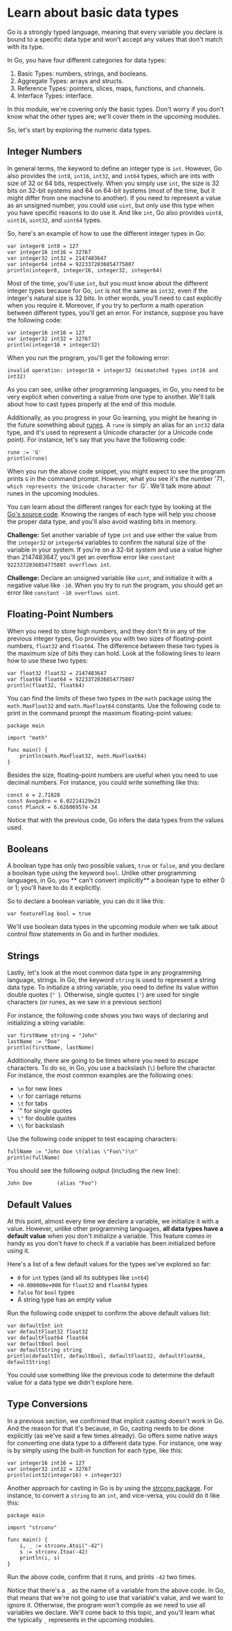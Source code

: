 # Learn about basic data types
Go is a strongly typed language, meaning that every variable you declare is bound to a specific data type and won't accept any values that don't match with its type.

In Go, you have four different categories for data types:
1. Basic Types: numbers, strings, and booleans.
2. Aggregate Types: arrays and structs.
3. Reference Types: pointers, slices, maps, functions, and channels.
4. Interface Types: interface.

In this module, we're covering only the basic types. Don't worry if you don't know what the other types are; we'll cover them in the upcoming modules.

So, let's start by exploring the numeric data types.

## Integer Numbers
In general terms, the keyword to define an integer type is `int`. However, Go also provides the `int8`, `int16`, `int32`, and `int64` types, which are ints with size of 32 or 64 bits, respectively. When you simply use `int`, the size is 32 bits on 32-bit systems and 64 on 64-bit systems (most of the time, but it might differ from one machine to another). If you need to represent a value as an unsigned number, you could use `uint`, but only use this type when you have specific reasons to do use it. And like `int`, Go also provides `uint8`, `uint16`, `uint32`, and `uint64` types.

So, here's an example of how to use the different integer types in Go:

```
var integer8 int8 = 127
var integer16 int16 = 32767
var integer32 int32 = 2147483647
var integer64 int64 = 9223372036854775807
println(integer8, integer16, integer32, integer64)
```

Most of the time, you'll use `int`, but you must know about the different integer types because for Go, `int` is not the same as `int32`, even if the integer's natural size is 32 bits. In other words, you'll need to cast explicitly when you require it. Moreover, if you try to perform a math operation between different types, you'll get an error. For instance, suppose you have the following code:

```
var integer16 int16 = 127
var integer32 int32 = 32767
println(integer16 + integer32)
```

When you run the program, you'll get the following error:

```
invalid operation: integer16 + integer32 (mismatched types int16 and int32)
```

As you can see, unlike other programming languages, in Go, you need to be very explicit when converting a value from one type to another. We'll talk about how to cast types properly at the end of this module.

Additionally, as you progress in your Go learning, you might be hearing in the future something about [runes](https://www.geeksforgeeks.org/rune-in-golang/). A `rune` is simply an alias for an `int32` data type, and it's used to represent a Unicode character (or a Unicode code point). For instance, let's say that you have the following code:

```
rune := 'G'
println(rune)
```

When you run the above code snippet, you might expect to see the program prints `G` in the command prompt. However, what you see it's the number '71`, which represents the Unicode character for `G`. We'll talk more about runes in the upcoming modules.

You can learn about the different ranges for each type by looking at the [Go's source code](https://golang.org/src/builtin/builtin.go). Knowing the ranges of each type will help you choose the proper data type, and you'll also avoid wasting bits in memory.

**Challenge:** Set another variable of type `int` and use either the value from the `integer32` or `integer64` variables to confirm the natural size of the variable in your system. If you're on a 32-bit system and use a value higher than 2147483647, you'll get an overflow error like `constant 9223372036854775807 overflows int`.

**Challenge:** Declare an unsigned variable like `uint`, and initialize it with a negative value like `-10`. When you try to run the program, you should get an error like `constant -10 overflows uint`.

## Floating-Point Numbers
When you need to store high numbers, and they don't fit in any of the previous integer types, Go provides you with two sizes of floating-point numbers, `float32` and `float64`. The difference between these two types is the maximum size of bits they can hold. Look at the following lines to learn how to use these two types:

```
var float32 float32 = 2147483647
var float64 float64 = 9223372036854775807
println(float32, float64)
```

You can find the limits of these two types in the `math` package using the `math.MaxFloat32` and `math.MaxFloat64` constants. Use the following code to print in the command prompt the maximum floating-point values:

```
package main

import "math"

func main() {
    println(math.MaxFloat32, math.MaxFloat64)
}
```

Besides the size, floating-point numbers are useful when you need to use decimal numbers. For instance, you could write something like this:

```
const e = 2.71828
const Avogadro = 6.02214129e23
const Planck = 6.62606957e-34
```

Notice that with the previous code, Go infers the data types from the values used.

## Booleans
A boolean type has only two possible values, `true` or `false`, and you declare a boolean type using the keyword `bool`. Unlike other programming languages, in Go, you ** can't convert implicitly** a boolean type to either 0 or 1; you'll have to do it explicitly.

So to declare a boolean variable, you can do it like this:

```
var featureFlag bool = true
```

We'll use boolean data types in the upcoming module when we talk about control flow statements in Go and in further modules.

## Strings
Lastly, let's look at the most common data type in any programming language, strings. In Go, the keyword `string` is used to represent a string data type. To initialize a string variable, you need to define its value within double quotes (`" `). Otherwise, single quotes (`'`) are used for single characters (or runes, as we saw in a previous section)

For instance, the following code shows you two ways of declaring and initializing a string variable:

```
var firstName string = "John"
lastName := "Doe"
println(firstName, lastName)
```

Additionally, there are going to be times where you need to escape characters. To do so, in Go, you use a backslash (`\`) before the character. For instance, the most common examples are the following ones:

* `\n` for new lines
* `\r` for carriage returns
* `\t` for tabs
* `\" for single quotes
* `\"` for double quotes
* `\\` for backslash

Use the following code snippet to test escaping characters:

```
fullName := "John Doe \t(alias \"Foo\")\n"
println(fullName)
```

You should see the following output (including the new line):

```
John Doe        (alias "Foo")

```

## Default Values
At this point, almost every time we declare a variable, we initialize it with a value. However, unlike other programming languages, **all data types have a default value** when you don't initialize a variable. This feature comes in handy as you don't have to check if a variable has been initialized before using it.

Here's a list of a few default values for the types we've explored so far:

* `0` for `int` types (and all its subtypes like `int64`)
* `+0.000000e+000` for `float32` and `float64` types
* `false` for `bool` types
* A string type has an empty value

Run the following code snippet to confirm the above default values list:

```
var defaultInt int
var defaultFloat32 float32
var defaultFloat64 float64
var defaultBool bool
var defaultString string
println(defaultInt, defaultBool, defaultFloat32, defaultFloat64, defaultString)
```

You could use something like the previous code to determine the default value for a data type we didn't explore here.

## Type Conversions
In a previous section, we confirmed that implicit casting doesn't work in Go. And the reason for that it's because, in Go, casting needs to be done explicitly (as we've said a few times already). Go offers some native ways for converting one data type to a different data type. For instance, one way is by simply using the built-in function for each type, like this:

```
var integer16 int16 = 127
var integer32 int32 = 32767
println(int32(integer16) + integer32)
```

Another approach for casting in Go is by using the [strconv package](https://golang.org/pkg/strconv/). For instance, to convert a `string` to an `int`, and vice-versa, you could do it like this:

```
package main

import "strconv"

func main() {
    i, _ := strconv.Atoi("-42")
    s := strconv.Itoa(-42)
    println(i, s)
}
```

Run the above code, confirm that it runs, and prints `-42` two times.

Notice that there's a `_` as the name of a variable from the above code. In Go, that means that we're not going to use that variable's value, and we want to ignore it. Otherwise, the program won't compile as we need to use all variables we declare. We'll come back to this topic, and you'll learn what the typically `_` represents in the upcoming modules.